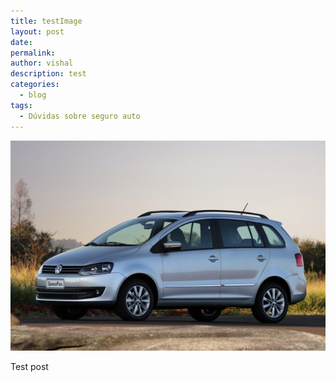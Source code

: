 ```yaml
---
title: testImage
layout: post
date:
permalink:
author: vishal
description: test
categories:
  - blog
tags:
  - Dúvidas sobre seguro auto
---
```


![](/uploads/Qual-o-preco-medio-do-seguro-do-spacefox.jpg)

Test post

&nbsp;